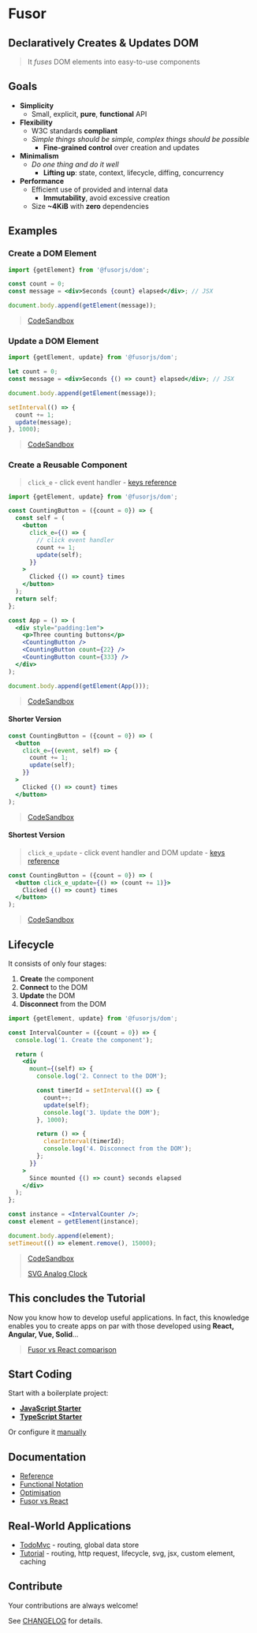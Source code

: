 # Fusor

## Declaratively Creates & Updates DOM

> It _fuses_ DOM elements into easy-to-use components

## Goals

- **Simplicity**
  - Small, explicit, **pure**, **functional** API
- **Flexibility**
  - W3C standards **compliant**
  - _Simple things should be simple, complex things should be possible_
    - **Fine-grained control** over creation and updates
- **Minimalism**
  - _Do one thing and do it well_
    - **Lifting up**: state, context, lifecycle, diffing, concurrency
- **Performance**
  - Efficient use of provided and internal data
    - **Immutability**, avoid excessive creation
  - Size **~4KiB** with **zero** dependencies

## Examples

### Create a DOM Element

```jsx
import {getElement} from '@fusorjs/dom';

const count = 0;
const message = <div>Seconds {count} elapsed</div>; // JSX

document.body.append(getElement(message));
```

> [CodeSandbox](https://codesandbox.io/p/sandbox/4m7r37?file=%2Fsrc%2Fapp.jsx)

### Update a DOM Element

```jsx
import {getElement, update} from '@fusorjs/dom';

let count = 0;
const message = <div>Seconds {() => count} elapsed</div>; // JSX

document.body.append(getElement(message));

setInterval(() => {
  count += 1;
  update(message);
}, 1000);
```

> [CodeSandbox](https://codesandbox.io/p/sandbox/4m7r37?file=%2Fsrc%2Fapp.jsx)

### Create a Reusable Component

> `click_e` - click event handler - [keys reference](docs/reference.md#event-handler-keys)

```jsx
import {getElement, update} from '@fusorjs/dom';

const CountingButton = ({count = 0}) => {
  const self = (
    <button
      click_e={() => {
        // click event handler
        count += 1;
        update(self);
      }}
    >
      Clicked {() => count} times
    </button>
  );
  return self;
};

const App = () => (
  <div style="padding:1em">
    <p>Three counting buttons</p>
    <CountingButton />
    <CountingButton count={22} />
    <CountingButton count={333} />
  </div>
);

document.body.append(getElement(App()));
```

> [CodeSandbox](https://codesandbox.io/p/sandbox/4m7r37?file=%2Fsrc%2Fapp.jsx)

#### Shorter Version

```jsx
const CountingButton = ({count = 0}) => (
  <button
    click_e={(event, self) => {
      count += 1;
      update(self);
    }}
  >
    Clicked {() => count} times
  </button>
);
```

> [CodeSandbox](https://codesandbox.io/p/sandbox/4m7r37?file=%2Fsrc%2Fapp.jsx)

#### Shortest Version

> `click_e_update` - click event handler and DOM update - [keys reference](docs/reference.md#event-handler-keys)

```jsx
const CountingButton = ({count = 0}) => (
  <button click_e_update={() => (count += 1)}>
    Clicked {() => count} times
  </button>
);
```

> [CodeSandbox](https://codesandbox.io/p/sandbox/4m7r37?file=%2Fsrc%2Fapp.jsx)

## Lifecycle

It consists of only four stages:

1. **Create** the component
2. **Connect** to the DOM
3. **Update** the DOM
4. **Disconnect** from the DOM

```jsx
import {getElement, update} from '@fusorjs/dom';

const IntervalCounter = ({count = 0}) => {
  console.log('1. Create the component');

  return (
    <div
      mount={(self) => {
        console.log('2. Connect to the DOM');

        const timerId = setInterval(() => {
          count++;
          update(self);
          console.log('3. Update the DOM');
        }, 1000);

        return () => {
          clearInterval(timerId);
          console.log('4. Disconnect from the DOM');
        };
      }}
    >
      Since mounted {() => count} seconds elapsed
    </div>
  );
};

const instance = <IntervalCounter />;
const element = getElement(instance);

document.body.append(element);
setTimeout(() => element.remove(), 15000);
```

> [CodeSandbox](https://codesandbox.io/p/sandbox/4m7r37?file=%2Fsrc%2Fapp.jsx)
>
> [SVG Analog Clock](https://codesandbox.io/p/sandbox/fusor-analog-clock-jsx-hqs5x9?file=%2Fsrc%2Findex.tsx)

## This concludes the Tutorial

Now you know how to develop useful applications. In fact, this knowledge enables you to create apps on par with those developed using **React, Angular, Vue, Solid**...

> [Fusor vs React comparison](docs/fusor-vs-react.md)

## Start Coding

Start with a boilerplate project:

- [**JavaScript Starter**](https://github.com/fusorjs/dom-starter-jsx-webpack)
- [**TypeScript Starter**](https://github.com/fusorjs/dom-starter-tsx-webpack)

Or configure it [manually](docs/reference.md#install)

## Documentation

- [Reference](docs/reference.md)
- [Functional Notation](docs/functional-notation.md)
- [Optimisation](docs/optimisation.md)
- [Fusor vs React](docs/fusor-vs-react.md)

## Real-World Applications

- [TodoMvc](https://github.com/fusorjs/todomvc) - routing, global data store
- [Tutorial](https://github.com/fusorjs/tutorial) - routing, http request, lifecycle, svg, jsx, custom element, caching

## Contribute

Your contributions are always welcome!

See [CHANGELOG](CHANGELOG.md) for details.

